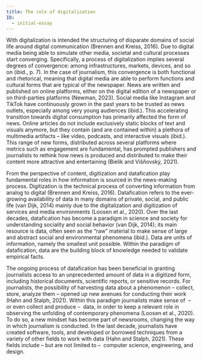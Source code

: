 ```yaml
---
title: The role of digitalization
ID:
  - initial-essay
---
```

With digitalization is intended the structuring of disparate domains of social life around digital communication (Brennen and Kreiss, 2016). Due to digital media being able to simulate other media, societal and cultural processes start converging. Specifically, a process of digitalization implies several degrees of convergence: among infrastructures, markets, devices, and so on (ibid., p. 7). In the case of journalism, this convergence is both functional and rhetorical, meaning that digital media are able to perform functions and cultural forms that are typical of the newspaper. News are written and published on online platforms, either on the digital edition of a newspaper or on third-parties platforms (Newman, 2023). Social media like Instagram and TikTok have continuously grown in the past years to be trusted as news outlets, especially among very young audiences (ibid.). This accelerating transition towards digital consumption has primarily affected the form of news. Online articles do not include exclusively static blocks of text and visuals anymore, but they contain (and are contained within) a plethora of multimedia artifacts – like video, podcasts, and interactive visuals (ibid.). This range of new forms, distributed across several platforms where metrics such as engagement are fundamental, has prompted publishers and journalists to rethink how news is produced and distributed to make their content more attractive and entertaining (Bielik and Višňovský, 2021). 

From the perspective of content, digitization and datafication play fundamental roles in how information is sourced in the news-making process. Digitization is the technical process of converting information from analog to digital (Brennen and Kreiss, 2016). Datafication refers to the ever-growing availability of data in many domains of private, social, and public life (van Dijk, 2014) mainly due to the digitalization and digitization of services and media environments (Loosen et al., 2020). Over the last decades, datafication has become a paradigm in science and society for understanding sociality and social behavior (van Dijk, 2014); its main resource is data, often seen as the “raw” material to make sense of large and abstract social and environmental phenomena (ibid.). Data are units of information, namely the smallest unit possible. Within the paradigm of datafication, data are the building block of knowledge needed to validate empirical facts. 

The ongoing process of datafication has been beneficial in granting journalists access to an unprecedented amount of data in a digitized form, including historical documents, scientific reports, or sensitive records. For journalists, the possibility of harvesting data about a phenomenon – collect, store, analyze them – opened up new avenues for conducting their work (Hahn and Stalph, 2021). Within this paradigm journalists make sense of  – or even collect and produce –  data, in order to keep a relevant role in observing the unfolding of contemporary phenomena (Loosen et al., 2020). To do so, a new mindset has become part of newsrooms, changing the way in which journalism is conducted. In the last decade, journalists have created software, tools, and developed or borrowed techniques from a variety of other fields to work with data (Hahn and Stalph, 2021). These fields include – but are not limited to –  computer science, engineering, and design.